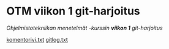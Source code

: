 <h1>OTM viikon 1 git-harjoitus</h1>

_Ohjelmistotekniikan menetelmät -kurssin **viikon 1** git-harjoitus_

[komentorivi.txt](https://github.com/RHeikkinen/otm-harjoitustyo/blob/master/laskarit/viikko1/komentorivi.txt)
[gitlog.txt](https://github.com/RHeikkinen/otm-harjoitustyo/blob/master/laskarit/viikko1/gitlog.txt)
